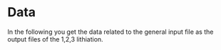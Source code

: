 # Data

In the following you get the data related to the general input file as the output files of the 1,2,3 lithiation.
